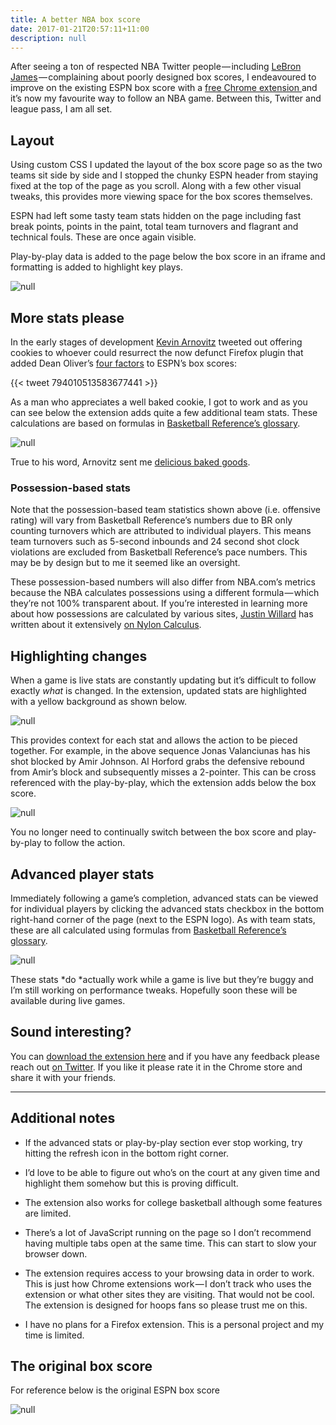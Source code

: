 ```yaml
---
title: A better NBA box score
date: 2017-01-21T20:57:11+11:00
description: null
---
```


After seeing a ton of respected NBA Twitter people — including [LeBron James](https://twitter.com/KingJames/status/784207016877256704) — complaining about poorly designed box scores, I endeavoured to improve on the existing ESPN box score with a [free Chrome extension ](https://goo.gl/3DmHU1)and it’s now my favourite way to follow an NBA game. Between this, Twitter and league pass, I am all set.

## Layout

Using custom CSS I updated the layout of the box score page so as the two teams sit side by side and I stopped the chunky ESPN header from staying fixed at the top of the page as you scroll. Along with a few other visual tweaks, this provides more viewing space for the box scores themselves.

ESPN had left some tasty team stats hidden on the page including fast break points, points in the paint, total team turnovers and flagrant and technical fouls. These are once again visible.

Play-by-play data is added to the page below the box score in an iframe and formatting is added to highlight key plays.

![null](/img/uploads/box-score-layout.jpg)

## More stats please

In the early stages of development [Kevin Arnovitz](https://twitter.com/kevinarnovitz) tweeted out offering cookies to whoever could resurrect the now defunct Firefox plugin that added Dean Oliver’s [four factors](http://www.basketball-reference.com/about/factors.html) to ESPN’s box scores:

{{< tweet 794010513583677441 >}}

As a man who appreciates a well baked cookie, I got to work and as you can see below the extension adds quite a few additional team stats. These calculations are based on formulas in [Basketball Reference’s glossary](http://www.basketball-reference.com/about/glossary.html).

![null](/img/uploads/box-score-stats-team-stats.png)

True to his word, Arnovitz sent me [delicious baked goods](https://twitter.com/lenymo/status/799756952335060992).

### Possession-based stats

Note that the possession-based team statistics shown above (i.e. offensive rating) will vary from Basketball Reference’s numbers due to BR only counting turnovers which are attributed to individual players. This means team turnovers such as 5-second inbounds and 24 second shot clock violations are excluded from Basketball Reference’s pace numbers. This may be by design but to me it seemed like an oversight.

These possession-based numbers will also differ from NBA.com’s metrics because the NBA calculates possessions using a different formula — which they’re not 100% transparent about. If you’re interested in learning more about how possessions are calculated by various sites, [Justin Willard](https://twitter.com/acrossthecourt) has written about it extensively [on Nylon Calculus](http://nyloncalculus.com/2015/12/21/nylon-calculus-101-possessions/).

## Highlighting changes

When a game is live stats are constantly updating but it’s difficult to follow exactly *what* is changed. In the extension, updated stats are highlighted with a yellow background as shown below.

![null](/img/uploads/box-score-stats-play-sequence.jpg)

This provides context for each stat and allows the action to be pieced together. For example, in the above sequence Jonas Valanciunas has his shot blocked by Amir Johnson. Al Horford grabs the defensive rebound from Amir’s block and subsequently misses a 2-pointer. This can be cross referenced with the play-by-play, which the extension adds below the box score.

![null](/img/uploads/play-by-play-stats-play-sequence.png)

You no longer need to continually switch between the box score and play-by-play to follow the action.

## Advanced player stats

Immediately following a game’s completion, advanced stats can be viewed for individual players by clicking the advanced stats checkbox in the bottom right-hand corner of the page (next to the ESPN logo). As with team stats, these are all calculated using formulas from [Basketball Reference’s glossary](http://www.basketball-reference.com/about/glossary.html).

![null](/img/uploads/box-score-advanced-stats.png)

These stats *do *actually work while a game is live but they’re buggy and I’m still working on performance tweaks. Hopefully soon these will be available during live games.

## Sound interesting?

You can [download the extension here](https://goo.gl/3DmHU1) and if you have any feedback please reach out [on Twitter](https://twitter.com/lenymo). If you like it please rate it in the Chrome store and share it with your friends.

---

## Additional notes

* If the advanced stats or play-by-play section ever stop working, try hitting the refresh icon in the bottom right corner.

* I’d love to be able to figure out who’s on the court at any given time and highlight them somehow but this is proving difficult.

* The extension also works for college basketball although some features are limited.

* There’s a lot of JavaScript running on the page so I don’t recommend having multiple tabs open at the same time. This can start to slow your browser down.

* The extension requires access to your browsing data in order to work. This is just how Chrome extensions work — I don’t track who uses the extension or what other sites they are visiting. That would not be cool. The extension is designed for hoops fans so please trust me on this.

* I have no plans for a Firefox extension. This is a personal project and my time is limited.

## The original box score

For reference below is the original ESPN box score

![null](/img/uploads/espn-boxscores-before.png)

